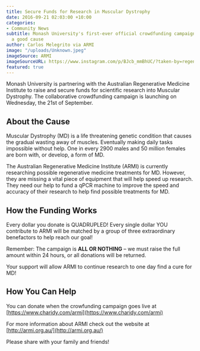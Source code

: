 ```yaml
---
title: Secure Funds for Research in Muscular Dystrophy
date: 2016-09-21 02:03:00 +10:00
categories:
- Community News
subtitle: Monash University's first-ever official crowdfunding campaign is up for
  a good cause
author: Carlos Melegrito via ARMI
image: "/uploads/Unknown.jpeg"
imageSource: ARMI
imageSourceURL: https://www.instagram.com/p/BJcb_mmBhUC/?taken-by=regener8au
featured: true
---
```


Monash University is partnering with the Australian Regenerative Medicine Institute to raise and secure funds for scientific research into Muscular Dystrophy. The collaborative crowdfunding campaign is launching on Wednesday, the 21st of September.

## About the Cause

Muscular Dystrophy (MD) is a life threatening genetic condition that causes the gradual wasting away of muscles. Eventually making daily tasks impossible without help. One in every 2900 males and 50 million females are born with, or develop, a form of MD.

The Australian Regenerative Medicine Institute (ARMI) is currently researching possible regenerative medicine treatments for MD. However, they are missing a vital piece of equipment that will help speed up research. They need our help to fund a qPCR machine to improve the speed and accuracy of their research to help find possible treatments for MD.

## How the Funding Works

Every dollar you donate is QUADRUPLED! Every single dollar YOU contribute to ARMI will be matched by a group of three extraordinary benefactors to help reach our goal!

Remember: The campaign is **ALL OR NOTHING** – we must raise the full amount within 24 hours, or all donations will be returned.

Your support will allow ARMI to continue research to one day find a cure for MD!

## How You Can Help

You can donate when the crowfunding campaign goes live at [https://www.charidy.com/armi](https://www.charidy.com/armi)

For more information about ARMI check out the website at [http://armi.org.au/](http://armi.org.au/)

Please share with your family and friends!